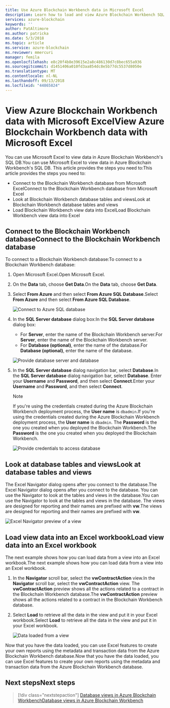 ```yaml
---
title: Use Azure Blockchain Workbench data in Microsoft Excel
description: Learn how to load and view Azure Blockchain Workbench SQL DB data in Microsoft Excel.
services: azure-blockchain
keywords: ''
author: PatAltimore
ms.author: patricka
ms.date: 5/3/2018
ms.topic: article
ms.service: azure-blockchain
ms.reviewer: mmercuri
manager: femila
ms.openlocfilehash: e8c20f4b8e39615e2a8c486130d7c8bec655a936
ms.sourcegitcommit: d1451406a010fd3aa854dc8e5b77dc5537d8050e
ms.translationtype: MT
ms.contentlocale: nl-NL
ms.lasthandoff: 09/13/2018
ms.locfileid: "44865824"
---
```

# <a name="view-azure-blockchain-workbench-data-with-microsoft-excel"></a><span data-ttu-id="b5d1c-103">View Azure Blockchain Workbench data with Microsoft Excel</span><span class="sxs-lookup"><span data-stu-id="b5d1c-103">View Azure Blockchain Workbench data with Microsoft Excel</span></span>

<span data-ttu-id="b5d1c-104">You can use Microsoft Excel to view data in Azure Blockchain Workbench's SQL DB.</span><span class="sxs-lookup"><span data-stu-id="b5d1c-104">You can use Microsoft Excel to view data in Azure Blockchain Workbench's SQL DB.</span></span> <span data-ttu-id="b5d1c-105">This article provides the steps you need to:</span><span class="sxs-lookup"><span data-stu-id="b5d1c-105">This article provides the steps you need to:</span></span>

* <span data-ttu-id="b5d1c-106">Connect to the Blockchain Workbench database from Microsoft Excel</span><span class="sxs-lookup"><span data-stu-id="b5d1c-106">Connect to the Blockchain Workbench database from Microsoft Excel</span></span>
* <span data-ttu-id="b5d1c-107">Look at Blockchain Workbench database tables and views</span><span class="sxs-lookup"><span data-stu-id="b5d1c-107">Look at Blockchain Workbench database tables and views</span></span>
* <span data-ttu-id="b5d1c-108">Load Blockchain Workbench view data into Excel</span><span class="sxs-lookup"><span data-stu-id="b5d1c-108">Load Blockchain Workbench view data into Excel</span></span>

## <a name="connect-to-the-blockchain-workbench-database"></a><span data-ttu-id="b5d1c-109">Connect to the Blockchain Workbench database</span><span class="sxs-lookup"><span data-stu-id="b5d1c-109">Connect to the Blockchain Workbench database</span></span>

<span data-ttu-id="b5d1c-110">To connect to a Blockchain Workbench database:</span><span class="sxs-lookup"><span data-stu-id="b5d1c-110">To connect to a Blockchain Workbench database:</span></span>

1. <span data-ttu-id="b5d1c-111">Open Microsoft Excel.</span><span class="sxs-lookup"><span data-stu-id="b5d1c-111">Open Microsoft Excel.</span></span>
2. <span data-ttu-id="b5d1c-112">On the **Data** tab, choose **Get Data**.</span><span class="sxs-lookup"><span data-stu-id="b5d1c-112">On the **Data** tab, choose **Get Data**.</span></span>
3. <span data-ttu-id="b5d1c-113">Select **From Azure** and then select **From Azure SQL Database**.</span><span class="sxs-lookup"><span data-stu-id="b5d1c-113">Select **From Azure** and then select **From Azure SQL Database**.</span></span>

   ![Connect to Azure SQL database](media/blockchain-workbench-data-excel/connect-sql-db.png)

4. <span data-ttu-id="b5d1c-115">In the **SQL Server database** dialog box:</span><span class="sxs-lookup"><span data-stu-id="b5d1c-115">In the **SQL Server database** dialog box:</span></span>

    * <span data-ttu-id="b5d1c-116">For **Server**, enter the name of the Blockchain Workbench server.</span><span class="sxs-lookup"><span data-stu-id="b5d1c-116">For **Server**, enter the name of the Blockchain Workbench server.</span></span>
    * <span data-ttu-id="b5d1c-117">For **Database (optional)**, enter the name of the database.</span><span class="sxs-lookup"><span data-stu-id="b5d1c-117">For **Database (optional)**, enter the name of the database.</span></span>

   ![Provide database server and database](media/blockchain-workbench-data-excel/provide-server-db.png)

5. <span data-ttu-id="b5d1c-119">In the **SQL Server database** dialog navigation bar, select     **Database**.</span><span class="sxs-lookup"><span data-stu-id="b5d1c-119">In the **SQL Server database** dialog navigation bar, select     **Database**.</span></span> <span data-ttu-id="b5d1c-120">Enter your **Username** and **Password**, and then    select **Connect**.</span><span class="sxs-lookup"><span data-stu-id="b5d1c-120">Enter your **Username** and **Password**, and then    select **Connect**.</span></span>

    > [!NOTE]
    > <span data-ttu-id="b5d1c-121">If you're using the credentials created during the Azure Blockchain Workbench deployment process, the **User name** is `dbadmin`.</span><span class="sxs-lookup"><span data-stu-id="b5d1c-121">If you're using the credentials created during the Azure Blockchain Workbench deployment process, the **User name** is `dbadmin`.</span></span> <span data-ttu-id="b5d1c-122">The **Password** is the one you created when you deployed the Blockchain Workbench.</span><span class="sxs-lookup"><span data-stu-id="b5d1c-122">The **Password** is the one you created when you deployed the Blockchain Workbench.</span></span>
    
   ![Provide credentials to access database](media/blockchain-workbench-data-excel/provide-credentials.png)

## <a name="look-at-database-tables-and-views"></a><span data-ttu-id="b5d1c-124">Look at database tables and views</span><span class="sxs-lookup"><span data-stu-id="b5d1c-124">Look at database tables and views</span></span>

<span data-ttu-id="b5d1c-125">The Excel Navigator dialog opens after you connect to the database.</span><span class="sxs-lookup"><span data-stu-id="b5d1c-125">The Excel Navigator dialog opens after you connect to the database.</span></span> <span data-ttu-id="b5d1c-126">You can use the Navigator to look at the tables and views in the database.</span><span class="sxs-lookup"><span data-stu-id="b5d1c-126">You can use the Navigator to look at the tables and views in the database.</span></span> <span data-ttu-id="b5d1c-127">The views are designed for reporting and their names are prefixed with **vw**.</span><span class="sxs-lookup"><span data-stu-id="b5d1c-127">The views are designed for reporting and their names are prefixed with **vw**.</span></span>

   ![Excel Navigator preview of a view](media/blockchain-workbench-data-excel/excel-navigator.png)

## <a name="load-view-data-into-an-excel-workbook"></a><span data-ttu-id="b5d1c-129">Load view data into an Excel workbook</span><span class="sxs-lookup"><span data-stu-id="b5d1c-129">Load view data into an Excel workbook</span></span>

<span data-ttu-id="b5d1c-130">The next example shows how you can load data from a view into an Excel workbook.</span><span class="sxs-lookup"><span data-stu-id="b5d1c-130">The next example shows how you can load data from a view into an Excel workbook.</span></span>

1. <span data-ttu-id="b5d1c-131">In the **Navigator** scroll bar, select the **vwContractAction** view.</span><span class="sxs-lookup"><span data-stu-id="b5d1c-131">In the **Navigator** scroll bar, select the **vwContractAction** view.</span></span> <span data-ttu-id="b5d1c-132">The **vwContractAction** preview shows all the actions related to a contract in the Blockchain Workbench database.</span><span class="sxs-lookup"><span data-stu-id="b5d1c-132">The **vwContractAction** preview shows all the actions related to a contract in the Blockchain Workbench database.</span></span>
2. <span data-ttu-id="b5d1c-133">Select **Load** to retrieve all the data in the view and put it in your Excel workbook.</span><span class="sxs-lookup"><span data-stu-id="b5d1c-133">Select **Load** to retrieve all the data in the view and put it in your Excel workbook.</span></span>

   ![Data loaded from a view](media/blockchain-workbench-data-excel/view-data.png)

<span data-ttu-id="b5d1c-135">Now that you have the data loaded, you can use Excel features to create your own reports using the metadata and transaction data from the Azure Blockchain Workbench database.</span><span class="sxs-lookup"><span data-stu-id="b5d1c-135">Now that you have the data loaded, you can use Excel features to create your own reports using the metadata and transaction data from the Azure Blockchain Workbench database.</span></span>

## <a name="next-steps"></a><span data-ttu-id="b5d1c-136">Next steps</span><span class="sxs-lookup"><span data-stu-id="b5d1c-136">Next steps</span></span>

> [!div class="nextstepaction"]
> [<span data-ttu-id="b5d1c-137">Database views in Azure Blockchain Workbench</span><span class="sxs-lookup"><span data-stu-id="b5d1c-137">Database views in Azure Blockchain Workbench</span></span>](blockchain-workbench-database-views.md)